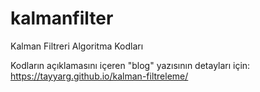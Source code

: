 # kalmanfilter
Kalman Filtreri Algoritma Kodları

Kodların açıklamasını içeren "blog" yazısının detayları için: https://tayyarg.github.io/kalman-filtreleme/
